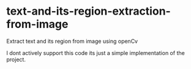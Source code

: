 # text-and-its-region-extraction-from-image
Extract text and its region from image using openCv

I dont actively support this code its just a simple implementation of the project.
